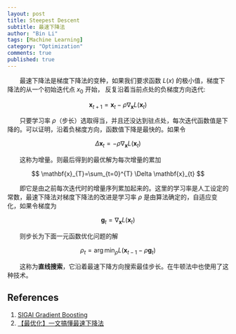 ```yaml
---
layout: post
title: Steepest Descent
subtitle: 最速下降法
author: "Bin Li"
tags: [Machine Learning]
category: "Optimization"
comments: true
published: true
---
```


　　最速下降法是梯度下降法的变种，如果我们要求函数 $L(x)$ 的极⼩值，梯度下降法的从⼀个初始迭代点 $x_0$ 开始， 反复沿着当前点处的负梯度⽅向迭代:

$$
\mathbf{x}_{t+1}=\mathbf{x}_{t}-\rho \nabla_{\mathbf{x}} L\left(\mathbf{x}_{t}\right)
$$

　　只要学习率 $\rho$（步⻓）选取得当，并且还没达到驻点处，每次迭代函数值是下降的。可以证明，沿着负梯度⽅向，函数值下降是最快的。如果令

$$
\Delta \mathbf{x}_{t}=-\rho \nabla_{\mathbf{x}} L\left(\mathbf{x}_{t}\right)
$$

　　这称为增量。则最后得到的最优解为每次增量的累加

$$
\mathbf{x}_{T}=\sum_{t=0}^{T} \Delta \mathbf{x}_{t}
$$

　　即它是由之前每次迭代时的增量序列累加起来的。这⾥的学习率是⼈⼯设定的常数，最速下降法对梯度下降法的改进是学习率 $\rho$ 是由算法确定的，⾃适应变化，如果令梯度为

$$
\mathbf{g}_{t}=\nabla_{\mathbf{x}} L\left(\mathbf{x}_{t}\right)
$$

　　则步⻓为下⾯⼀元函数优化问题的解

$$
\rho_{t}=\arg \min _{\rho} L\left(\mathbf{x}_{t-1}-\rho \mathbf{g}_{t}\right)
$$

　　这称为**直线搜索**，它沿着最速下降⽅向搜索最佳步⻓。在⽜顿法中也使⽤了这种技术。

## References
1. [SIGAI Gradient Boosting](/assets/gradient_boosting.pdf)
2. [【最优化】一文搞懂最速下降法](https://zhuanlan.zhihu.com/p/32709034)